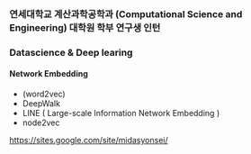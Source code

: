 ### 연세대학교 계산과학공학과 (Computational Science and Engineering) 대학원 학부 연구생 인턴
### Datascience & Deep learing
#### Network Embedding
- (word2vec)
- DeepWalk
- LINE ( Large-scale Information Network Embedding )
- node2vec

https://sites.google.com/site/midasyonsei/
